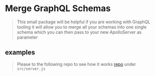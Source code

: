 # Merge GraphQL Schemas

> This small package will be helpful if you are working with GraphQL tooling
> it will allow you to merge all your schemas into one single schema which you can then
> pass to your new ApolloServer as parameter

## examples

> Please to the following repo to see how it works [repo](https://github.com/darwinbatres/blog-graphql) under `src/server.js`
